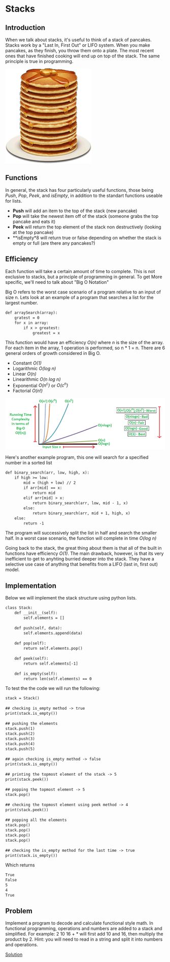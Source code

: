 # Stacks

## Introduction
When we talk about stacks, it's useful to think of a stack of pancakes.  Stacks work by a "Last In, First Out" or LIFO system.  When you make pancakes, as they finish, you throw them onto a plate.  The most recent ones that have finished cooking will end up on top of the stack.  The same principle is true in programming.  

![Pancakes](assets/pancakes.png)

## Functions
In general, the stack has four particularly useful functions, those being *Push*, *Pop*, *Peek*, and *isEmpty*, in addition to the standart functions useable for lists.  

* **Push** will add an item to the top of the stack (new pancake)
* **Pop** will take the newest item off of the stack (someone grabs the top pancake and eats it)
* **Peek** will return the top element of the stack non destructively (looking at the top pancake)
* **isEmpty*8 will return true or false depending on whether the stack is empty or full (are there any pancakes?)

## Efficiency
Each function will take a certain amount of time to complete. This is not exclusive to stacks, but a principle of programming in general.  To get More specific, we'll need to talk about "Big O Notation"

Big O refers to the worst case scenario of a program relative to an input of size n.  Lets look at an example of a program that searches a list for the largest number.

```
def arraySearch(array):
    gratest = 0
    for x in array:
        if x > greatest:
            greatest = x
```

This function would have an efficiency *O(n)* where *n* is the size of the array.  For each item in the array, 1 operation is performed, so n * 1 = n.  There are 6 general orders of growth considered in Big O.

* Constant *O(1)*
* Logarithmic *O(log n)*
* Linear *O(n)*
* Linearithmic *O(n log n)*
* Exponential *O(n<sup>c</sup>)* or *O(c<sup>n</sup>)*
* Factorial *O(n!)*

![Big O Graph](assets/bigO.png)

Here's another example program, this one will search for a specified number in a sorted list

```
def binary_search(arr, low, high, x):
    if high >= low:
        mid = (high + low) // 2
        if arr[mid] == x:
            return mid
        elif arr[mid] > x:
            return binary_search(arr, low, mid - 1, x)
        else:
            return binary_search(arr, mid + 1, high, x)
    else:
        return -1
```

The program will successively split the list in half and search the smaller half. In a worst case scenario, the function will complete in time *O(log n)*

Going back to the stack, the great thing about them is that all of the built in functions have efficiency *O(1)*.  The main drawback, however, is that its very inefficient to get to anyhting burried deeper into the stack.  They have a selective use case of anything that benefits from a LIFO (last in, first out) model.

## Implementation

Below we will implement the stack structure using python lists.

```
class Stack: 
    def __init__(self): 
        self.elements = [] 
    
    def push(self, data): 
        self.elements.append(data) 
    
    def pop(self): 
        return self.elements.pop() 
        
    def peek(self): 
        return self.elements[-1] 
        
    def is_empty(self): 
        return len(self.elements) == 0
```

To test the the code we will run the following:

```
stack = Stack()

## checking is_empty method -> true
print(stack.is_empty())

## pushing the elements
stack.push(1)
stack.push(2)
stack.push(3)
stack.push(4)
stack.push(5)

## again checking is_empty method -> false
print(stack.is_empty())

## printing the topmost element of the stack -> 5
print(stack.peek())

## popping the topmost element -> 5
stack.pop()

## checking the topmost element using peek method -> 4
print(stack.peek())

## popping all the elements
stack.pop()
stack.pop() 
stack.pop() 
stack.pop() 

## checking the is_empty method for the last time -> true
print(stack.is_empty())
```
Which returns
```
True
False
5
4
True
```

## Problem

Implement a program to decode and calculate functional style math.  In functional programming, operations and numbers are added to a stack and simplified.  For example: 2 10 16 + * will first add 10 and 16, then multiply the product by 2.  Hint: you will need to read in a string and split it into numbers and operations.

[Solution](stackProblem.py)